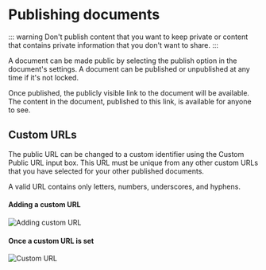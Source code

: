 # Publishing documents

::: warning
Don't publish content that you want to keep private or content that contains private information that you don't want to share.
:::

A document can be made public by selecting the publish option in the document's settings. A document can be published or unpublished at any time if it's not locked.

Once published, the publicly visible link to the document will be available. The content in the document, published to this link, is available for anyone to see.

## Custom URLs

The public URL can be changed to a custom identifier using the Custom Public URL input box. This URL must be unique from any other custom URLs that you have selected for your other published documents.

A valid URL contains only letters, numbers, underscores, and hyphens.

#### Adding a custom URL

![Adding custom URL](/adding-custom-url.png)

#### Once a custom URL is set

![Custom URL](/custom-url.png)
